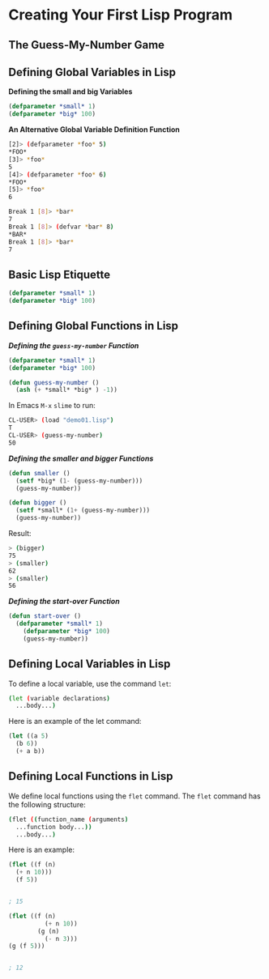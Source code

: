 # Creating Your First Lisp Program
## The Guess-My-Number Game
## Defining Global Variables in Lisp
**Defining the small and big Variables**
```lisp
(defparameter *small* 1)
(defparameter *big* 100)
```

**An Alternative Global Variable Definition Function**
```sh
[2]> (defparameter *foo* 5)
*FOO*
[3]> *foo*
5
[4]> (defparameter *foo* 6)
*FOO*
[5]> *foo*
6
```
```sh
Break 1 [8]> *bar*
7
Break 1 [8]> (defvar *bar* 8)
*BAR*
Break 1 [8]> *bar*
7
```
## Basic Lisp Etiquette
```lisp
(defparameter *small* 1)
(defparameter *big* 100)
```

## Defining Global Functions in Lisp
__*Defining the `guess-my-number` Function*__

```lisp
(defparameter *small* 1)
(defparameter *big* 100)

(defun guess-my-number ()
  (ash (+ *small* *big* ) -1))
```
In Emacs `M-x` `slime` to run:
```sh
CL-USER> (load "demo01.lisp")
T
CL-USER> (guess-my-number)
50
```

__*Defining the smaller and bigger Functions*__

```lisp
(defun smaller ()
  (setf *big* (1- (guess-my-number)))
  (guess-my-number))

(defun bigger ()
  (setf *small* (1+ (guess-my-number)))
  (guess-my-number))
```
Result:
```sh
> (bigger)
75
> (smaller)
62
> (smaller)
56
```


__*Defining the start-over Function*__

```lisp
(defun start-over ()
  (defparameter *small* 1)
    (defparameter *big* 100)
    (guess-my-number))
```


## Defining Local Variables in Lisp
To define a local variable, use the command `let`:
```sh
(let (variable declarations)
  ...body...)
```

Here is an example of the let command:
```lisp
(let ((a 5)
  (b 6))
  (+ a b))
```
## Defining Local Functions in Lisp
We define local functions using the `flet` command. The `flet` command has
the following structure:
```sh
(flet ((function_name (arguments)
  ...function body...))
  ...body...)
```

Here is an example:
```lisp
(flet ((f (n)
  (+ n 10)))
  (f 5))


; 15
```

```lisp
(flet ((f (n)
          (+ n 10))
        (g (n)
          (- n 3)))
(g (f 5)))


; 12
